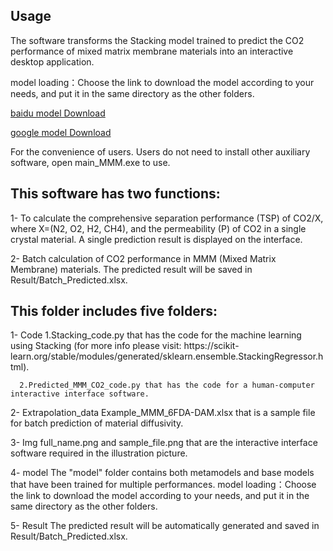 ## Usage
The software transforms the Stacking model trained to predict the CO2 performance of mixed matrix membrane materials into an interactive desktop application. 

model loading：Choose the link to download the model according to your needs, and put it in the same directory as the other folders.

[baidu model Download](https://pan.baidu.com/s/1_EdVOuzgooXxzp42gO2XXg?pwd=e64n "baidu Download")

[google model Download](https://drive.google.com/drive/folders/1yNaaLnRT4eSF_VBBlVbIf4eqNj_duuLx?usp=drive_link) 

For the convenience of users. Users do not need to install other auxiliary software, open main_MMM.exe to use.

## This software has two functions: 
1- To calculate the comprehensive separation performance (TSP) of CO2/X, where X=(N2, O2, H2, CH4), and the permeability (P) of CO2 in a single crystal material.
   A single prediction result is displayed on the interface.
   
2- Batch calculation of CO2 performance in MMM (Mixed Matrix Membrane) materials.
   The predicted result will be saved in Result/Batch_Predicted.xlsx.

## This folder includes five folders:
1- Code
      1.Stacking_code.py that has the code for the machine learning using Stacking (for more info please visit: https://scikit- 
      learn.org/stable/modules/generated/sklearn.ensemble.StackingRegressor.html).
      
      2.Predicted_MMM_CO2_code.py that has the code for a human-computer interactive interface software.

2- Extrapolation_data
     Example_MMM_6FDA-DAM.xlsx that is a sample file for batch prediction of material diffusivity.

3- Img 
     full_name.png and sample_file.png that are the interactive interface software required in the illustration picture. 
 
4- model
     The "model" folder contains both metamodels and base models that have been trained for multiple performances.
     model loading：Choose the link to download the model according to your needs, and put it in the same directory as the other folders.
     
5- Result 
     The predicted result will be automatically generated and saved in Result/Batch_Predicted.xlsx.
